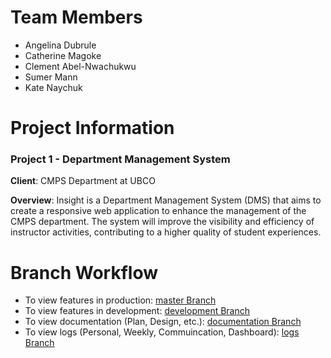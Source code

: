 # Team Members
- Angelina Dubrule
- Catherine Magoke
- Clement Abel-Nwachukwu
- Sumer Mann
- Kate Naychuk

# Project Information
### Project 1 - Department Management System

**Client**: CMPS Department at UBCO

**Overview**: Insight is a Department Management System (DMS) that aims to create a responsive web application to enhance the management of the CMPS department. The system will improve the visibility and efficiency of instructor activities, contributing to a higher quality of student experiences.

# Branch Workflow

- To view features in production: [master Branch](https://github.com/UBCO-COSC499-Summer-2024/team-4-capstone-team-4/blob/master)
- To view features in development: [development Branch](https://github.com/UBCO-COSC499-Summer-2024/team-4-capstone-team-4/blob/development)
- To view documentation (Plan, Design, etc.): [documentation Branch](https://github.com/UBCO-COSC499-Summer-2024/team-4-capstone-team-4/blob/documentation/docs)
- To view logs (Personal, Weekly, Commuincation, Dashboard): [logs Branch](https://github.com/UBCO-COSC499-Summer-2024/team-4-capstone-team-4/tree/logs/docs)

